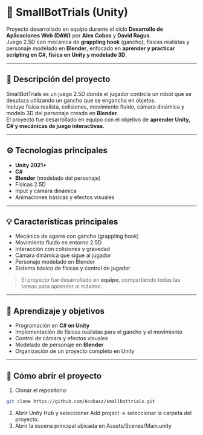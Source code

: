 # 🤖 SmallBotTrials (Unity)

Proyecto desarrollado en equipo durante el ciclo **Desarrollo de Aplicaciones Web (DAW)** por **Alex Cobas** y **David Ragus**.  
Juego 2.5D con mecánica de **grappling hook** (gancho), físicas realistas y personaje modelado en **Blender**, enfocado en **aprender y practicar scripting en C#, física en Unity y modelado 3D**.

---

## 🧠 Descripción del proyecto

SmallBotTrials es un juego 2.5D donde el jugador controla un robot que se desplaza utilizando un gancho que se engancha en objetos.  
Incluye física realista, colisiones, movimiento fluido, cámara dinámica y modelo 3D del personaje creado en **Blender**.  
El proyecto fue desarrollado en equipo con el objetivo de **aprender Unity, C# y mecánicas de juego interactivas**.

---

## ⚙️ Tecnologías principales

- **Unity 2021+**  
- **C#**  
- **Blender** (modelado del personaje)  
- Físicas 2.5D  
- Input y cámara dinámica  
- Animaciones básicas y efectos visuales

---

## 💡 Características principales

- Mecánica de agarre con gancho (grappling hook)  
- Movimiento fluido en entorno 2.5D  
- Interacción con colisiones y gravedad  
- Cámara dinámica que sigue al jugador  
- Personaje modelado en Blender  
- Sistema básico de físicas y control de jugador  

> El proyecto fue desarrollado en **equipo**, compartiendo todas las tareas para aprender al máximo.

---

## 🧠 Aprendizaje y objetivos

- Programación en **C# en Unity**  
- Implementación de físicas realistas para el gancho y el movimiento  
- Control de cámara y efectos visuales  
- Modelado de personaje en **Blender**  
- Organización de un proyecto completo en Unity

---

## 🚀 Cómo abrir el proyecto

1. Clonar el repositorio:
```bash
git clone https://github.com/Acobasz/smallbottrials.git
```
2. Abrir Unity Hub y seleccionar Add project → seleccionar la carpeta del proyecto.
3. Abrir la escena principal ubicada en Assets/Scenes/Main.unity
